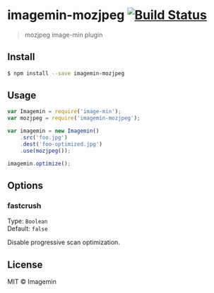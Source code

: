 # imagemin-mozjpeg [![Build Status](https://travis-ci.org/kevvaimagemin/imagemin-mozjpeg.svg?branch=master)](https://travis-ci.org/imagemin/imagemin-mozjpeg)

> mozjpeg image-min plugin

## Install

```bash
$ npm install --save imagemin-mozjpeg
```

## Usage

```js
var Imagemin = require('image-min');
var mozjpeg = require('imagemin-mozjpeg');

var imagemin = new Imagemin()
	.src('foo.jpg')
	.dest('foo-optimized.jpg')
	.use(mozjpeg());

imagemin.optimize();
```

## Options

### fastcrush

Type: `Boolean`  
Default: `false`

Disable progressive scan optimization.

## License

MIT © Imagemin
